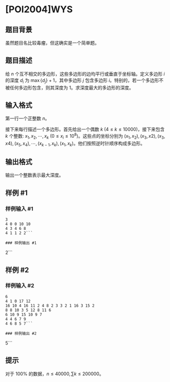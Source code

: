 # [POI2004]WYS

## 题目背景

虽然题目名比较毒瘤，但这确实是一个简单题。

## 题目描述

给 $n$ 个互不相交的多边形，这些多边形的边均平行或垂直于坐标轴。定义多边形 $i$ 的深度 $d_i$ 为 $\max\{d_j\}+1$，其中多边形 $j$ 包含多边形 $i$。特别的，若一个多边形不被任何多边形包含，则其深度为 $1$。求深度最大的多边形的深度。

## 输入格式

第一行一个正整数 $n$。

接下来每行描述一个多边形。首先给出一个偶数 $k$ $(4 \leqslant k \leqslant 10000)$，接下来包含 $k$ 个整数: $x_1,x_2,\cdots,x_k$ $(0 \leqslant x_i \leqslant 10^8)$。这些点的坐标分别为 $(x_1, x_2), (x_3, x2), (x_3, x4), (x_5, x_4),\cdots,(x_{k-1}, x_k), (x_1, x_k)$。他们按照逆时针顺序构成多边形。

## 输出格式

输出一个整数表示最大深度。

## 样例 #1

### 样例输入 #1
```
3
4 0 0 10 10
4 3 4 6 8
4 1 1 2 2```

### 样例输出 #1

```
2```

## 样例 #2

### 样例输入 #2
```
6
4 1 0 17 12
16 10 4 16 11 2 4 8 2 3 3 2 1 16 3 15 2
8 8 10 3 5 12 8 11 6
6 10 9 15 10 9 7
4 4 6 7 9
4 6 8 5 7```

### 样例输出 #2

```
5```

## 提示

对于 $100\%$ 的数据，$n \leqslant 40000, \sum k \leqslant 200000$。

